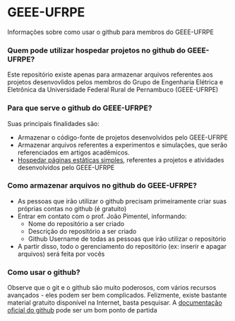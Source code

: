 # GEEE-UFRPE
Informações sobre como usar o github para membros do GEEE-UFRPE

### Quem pode utilizar hospedar projetos no github do GEEE-UFRPE?
Este repositório existe apenas para armazenar arquivos referentes aos projetos desenvovlidos pelos membros do Grupo de Engenharia Elétrica e Eletrônica da Universidade Federal Rural de Pernambuco (GEEE-UFRPE)

### Para que serve o github do GEEE-UFRPE?

Suas principais finalidades são:
 - Armazenar o código-fonte de projetos desenvolvidos pelo GEEE-UFRPE
 - Armazenar arquivos referentes a experimentos e simulações, que serão referenciados em artigos acadêmicos.
 - [Hospedar páginas estáticas simples](https://woliveiras.com.br/posts/jamstack-criando-e-hospedando-seu-site-de-gra%C3%A7a-no-github-pages/), referentes a projetos e atividades desenvolvidos pelo GEEE-UFRPE
 

### Como armazenar arquivos no github do GEEE-UFRPE?

- As pessoas que irão utilizar o github precisam primeiramente criar suas próprias contas no github (é gratuito)
- Entrar em contato com o prof. João Pimentel, informando:
  - Nome do repositório a ser criado
  - Descrição do repositório a ser criado
  - Github Username de todas as pessoas que irão utilizar o repositório
- A partir disso, todo o gerenciamento do repositório (ex: inserir e apagar arquivos) será feita por vocês

### Como usar o github?
Observe que o git e o github são muito poderosos, com vários recursos avançados - eles podem ser bem complicados. Felizmente, existe bastante material gratuito disponível na Internet, basta pesquisar. A [documentação oficial do github](https://docs.github.com/pt/github/managing-files-in-a-repository) pode ser um bom ponto de partida
